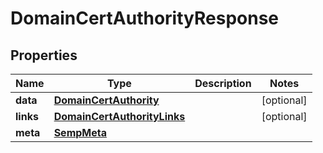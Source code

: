 

# DomainCertAuthorityResponse


## Properties

| Name | Type | Description | Notes |
|------------ | ------------- | ------------- | -------------|
|**data** | [**DomainCertAuthority**](DomainCertAuthority.md) |  |  [optional] |
|**links** | [**DomainCertAuthorityLinks**](DomainCertAuthorityLinks.md) |  |  [optional] |
|**meta** | [**SempMeta**](SempMeta.md) |  |  |




